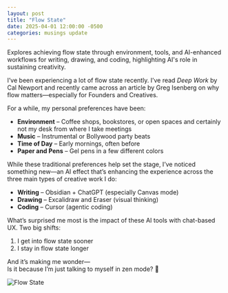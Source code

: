 ```yaml
---
layout: post
title: "Flow State"
date: 2025-04-01 12:00:00 -0500
categories: musings update
---
```

Explores achieving flow state through environment, tools, and AI-enhanced workflows for writing, drawing, and coding, highlighting AI's role in sustaining creativity.

I’ve been experiencing a lot of flow state recently. I’ve read *Deep Work* by Cal Newport and recently came across an article by Greg Isenberg on why flow matters—especially for Founders and Creatives.

For a while, my personal preferences have been:

- **Environment** – Coffee shops, bookstores, or open spaces and certainly not my desk from where I take meetings  
- **Music** – Instrumental or Bollywood party beats  
- **Time of Day** – Early mornings, often before  
- **Paper and Pens** – Gel pens in a few different colors  

While these traditional preferences help set the stage, I’ve noticed something new—an AI effect that’s enhancing the experience across the three main types of creative work I do:

- **Writing** – Obsidian + ChatGPT (especially Canvas mode)  
- **Drawing** – Excalidraw and Eraser (visual thinking)  
- **Coding** – Cursor (agentic coding)  

What’s surprised me most is the impact of these AI tools with chat-based UX. Two big shifts:  

1. I get into flow state sooner  
2. I stay in flow state longer  

And it’s making me wonder—  
Is it because I’m just talking to myself in zen mode? 🙂

![Flow State](https://media.licdn.com/dms/image/v2/D4E22AQGbru2zWDJKhA/feedshare-shrink_800/B4EZXXVVDCHgAk-/0/1743074448161?e=1747267200&v=beta&t=sg8IE7pqt9TxWDnN8skIQyV6qxSMqsyx_RS4GzMdAzE)